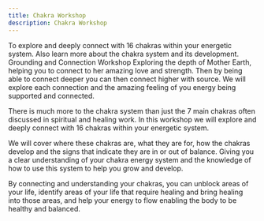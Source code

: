 ```yaml
---
title: Chakra Workshop
description: Chakra Workshop
---
```

To explore and deeply connect with 16 chakras within your energetic
system.
Also learn more about the chakra system and its development.
Grounding and Connection Workshop
Exploring the depth of Mother Earth, helping you to connect to her
amazing love and
strength. Then by being able to connect deeper you can then connect
higher with source.
We will explore each connection and the amazing feeling of you energy
being supported
and connected.<!--more-->

There is much more to the chakra system than just the 7 main chakras often discussed in spiritual and healing work. In this workshop we will explore and deeply connect with 16 chakras within your energetic system.

We will cover where these chakras are, what they are for, how the chakras develop and the signs that indicate they are in or out of balance. Giving you a clear understanding of your chakra energy system and the knowledge of how to use this system to help you grow and develop.

By connecting and understanding your chakras, you can unblock areas of your life, identify areas of your life that require healing and bring healing into those areas, and help your energy to flow enabling the body to be healthy and balanced.

